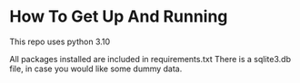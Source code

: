 # How To Get Up And Running

This repo uses python 3.10

All packages installed are included in requirements.txt
There is a sqlite3.db file, in case you would like some dummy data.